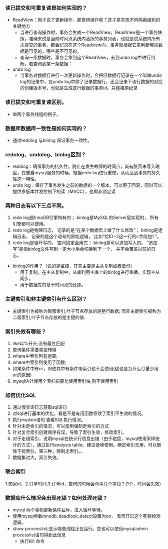  ### 读已提交和可重复读是如何实现的？
- ReadView：刚才说了更新操作，那查询操作呢？这才是实现不同隔离级别的关键地方
  - 当进行查询操作时，事务会生成一个ReadView，ReadView是一个事务快照，准确来说是当前时间点系统内活跃的事务列表，也就是说系统内所有未提交的事务，都会记录在这个Readview内，事务就根据它来判断哪些数据是可见的，哪些是不可见的。
  - 查询一条数据时，事务会拿到这个ReadView，去到undo log中进行判断。若查询到某一条数据：
- undo log
  - 当事务对数据行进行一次更新操作时，会把旧数据行记录在一个叫做undo log的记录中，在undo log中除了记录数据行，还会记录下该行数据的对应的创建版本号，也就是生成这行数据的事务id。并连接原纪录
    

### 读已提交和可重复读区别。
 - 举两个事务线程的例子。

 ### 数据库数据库一致性是如何实现的？
  - 通过redolog 与binlog 保证事务一致性。
 ### redolog、undolog、binlog区别？
 - redolog：确保事务的持久性。防止在发生故障的时间点，尚有脏页未写入磁盘，在重启mysql服务的时候，根据redo log进行重做，从而达到事务的持久性这一特性。
 - undo log：保存了事务发生之前的数据的一个版本，可以用于回滚，同时可以提供多版本并发控制下的读（MVCC），也即非锁定读
 ### 两种日志有以下三点不同。
   1. redo log是InnoDB引擎特有的； binlog是MySQL的Server层实现的， 所有引擎都可以使用。
   2. redo log是物理日志， 记录的是“在某个数据页上做了什么修改”； binlog是逻辑日志， 记录的是这个语句的原始逻辑， 比如“给ID=2这一行的c字段加1 ”。
   3. redo log是循环写的， 空间固定会用完； binlog是可以追加写入的。 “追加写”是指binlog文件写到一定大小后会切换到下一个， 并不会覆盖以前的日志。
  
- binlog的作用？（说的是监控，其实主要是主从复制或者备份）
  - 用于复制，在主从复制中，从库利用主库上的binlog进行重播，实现主从同步。 
  - 用于数据库的基于时间点的还原。
 
### 主键索引和非主键索引有什么区别？
- 主键索引也被称为聚簇索引,叶子节点存放的是整行数据; 而非主键索引被称为二级索引,叶子节点存放的是主键的值.

### 索引失效有哪些？
1. like以%开头;没有最左匹配
2. 查询条件需要类型转换
3. where中索引列有运算;
4. where中索引列使用了函数;
5. 如果条件中有or，即使其中有条件带索引也不会使用(这也是为什么尽量少用or的原因)
6. mysql估计使用全表扫描要比使用索引快,则不使用索引

### 如何优化SQL
1. 通过慢查询日志获取sql语句
2. 对sql进行基本的优化，看是不是有用函数导致了索引不生效的情况。
3. 执行explain语句 查看SQL执行情况。
4. 针对未走索引的情况，可以使用强制走索引的方式
5. 针对复合索引创建顺序有误，导致了索引生效，修改索引。
6. 对于走错索引，说明mysql在统计行信息出错（由于磁盘，mysql使用采样统计的方式），通过执行analysis table。建议低峰使用。确定索引无用，可以删除干扰索引。第三种，强制走索引。。
7. 数据集过大，索引失效。

### 联合索引 
1.商家id，2.订单时间,3.订单id，查询的时候会命中几个字段？(1个，时间会失效)
  
### 数据库什么情况会出现死锁？如何处理死锁？
- mysql 两个事物更新条件互斥，进入循环等待。
- 使用mysql参数innodb_deadlock_detect设置为on， 表示开启这个死锁检测逻辑。
- show processlist;显示哪些线程正在运行。您也可以使用mysqladmin processlist语句得到此信息
  - 执行kill 命令
  